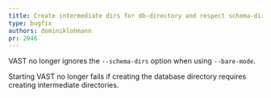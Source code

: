 ```yaml
---
title: Create intermediate dirs for db-directory and respect schema-dirs in bare mode
type: bugfix
authors: dominiklohmann
pr: 2046
---
```


VAST no longer ignores the `--schema-dirs` option when using `--bare-mode`.

Starting VAST no longer fails if creating the database directory requires
creating intermediate directories.
